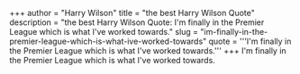 +++
author = "Harry Wilson"
title = "the best Harry Wilson Quote"
description = "the best Harry Wilson Quote: I'm finally in the Premier League which is what I've worked towards."
slug = "im-finally-in-the-premier-league-which-is-what-ive-worked-towards"
quote = '''I'm finally in the Premier League which is what I've worked towards.'''
+++
I'm finally in the Premier League which is what I've worked towards.
